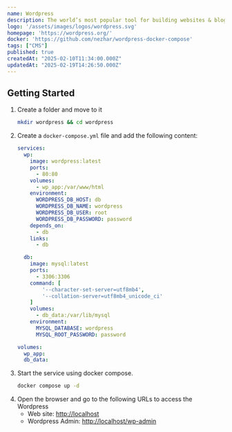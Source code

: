 ```yaml
---
name: Wordpress
description: The world’s most popular tool for building websites & blogs
logo: '/assets/images/logos/wordpress.svg'
homepage: 'https://wordpress.org/'
docker: 'https://github.com/nezhar/wordpress-docker-compose'
tags: ["CMS"]
published: true
createdAt: "2025-02-10T11:34:00.000Z"
updatedAt: "2025-02-19T14:26:50.000Z"
---
```


## Getting Started

1. Create a folder and move to it
    ```bash
    mkdir wordpress && cd wordpress
    ```
2. Create a `docker-compose.yml` file and add the following content:
    ```yaml
    services:
      wp:
        image: wordpress:latest
        ports:
          - 80:80
        volumes:
          - wp_app:/var/www/html
        environment:
          WORDPRESS_DB_HOST: db
          WORDPRESS_DB_NAME: wordpress
          WORDPRESS_DB_USER: root
          WORDPRESS_DB_PASSWORD: password
        depends_on:
          - db
        links:
          - db

      db:
        image: mysql:latest
        ports:
          - 3306:3306
        command: [
            '--character-set-server=utf8mb4',
            '--collation-server=utf8mb4_unicode_ci'
        ]
        volumes:
          - db_data:/var/lib/mysql
        environment:
          MYSQL_DATABASE: wordpress
          MYSQL_ROOT_PASSWORD: password

    volumes:
      wp_app:
      db_data:
    ```
3. Start the service using docker compose.
    ```bash
    docker compose up -d
    ```
4. Open the browser and go to the following URLs to access the Wordpress
    - Web site: [http://localhost](http://localhost)
    - Wordpress Admin: [http://localhost/wp-admin](http://localhost/wp-admin)
